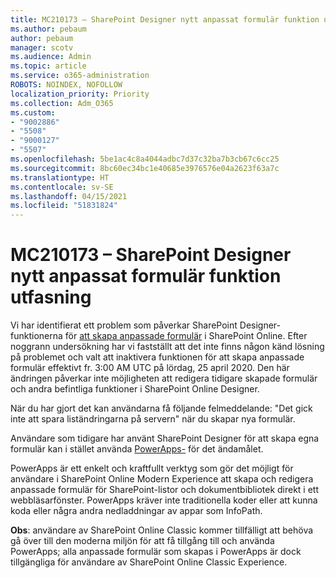 ```yaml
---
title: MC210173 – SharePoint Designer nytt anpassat formulär funktion utfasning
ms.author: pebaum
author: pebaum
manager: scotv
ms.audience: Admin
ms.topic: article
ms.service: o365-administration
ROBOTS: NOINDEX, NOFOLLOW
localization_priority: Priority
ms.collection: Adm_O365
ms.custom:
- "9002886"
- "5508"
- "9000127"
- "5507"
ms.openlocfilehash: 5be1ac4c8a4044adbc7d37c32ba7b3cb67c6cc25
ms.sourcegitcommit: 8bc60ec34bc1e40685e3976576e04a2623f63a7c
ms.translationtype: HT
ms.contentlocale: sv-SE
ms.lasthandoff: 04/15/2021
ms.locfileid: "51831824"
---
```

# <a name="mc210173---sharepoint-designer-new-custom-form-feature-deprecation"></a>MC210173 – SharePoint Designer nytt anpassat formulär funktion utfasning

Vi har identifierat ett problem som påverkar SharePoint Designer-funktionerna för [att skapa anpassade formulär](https://support.microsoft.com/en-us/office/create-a-custom-list-form-using-sharepoint-designer-917d8fdb-ee00-4441-adb3-a94612d1d105?ui=en-us&rs=en-us&ad=us#bm2) i SharePoint Online. Efter noggrann undersökning har vi fastställt att det inte finns någon känd lösning på problemet och valt att inaktivera funktionen för att skapa anpassade formulär effektivt fr. 3:00 AM UTC på lördag, 25 april 2020. Den här ändringen påverkar inte möjligheten att redigera tidigare skapade formulär och andra befintliga funktioner i SharePoint Online Designer.

När du har gjort det kan användarna få följande felmeddelande: "Det gick inte att spara liständringarna på servern" när du skapar nya formulär.

Användare som tidigare har använt SharePoint Designer för att skapa egna formulär kan i stället använda [PowerApps-](https://docs.microsoft.com/powerapps/maker/canvas-apps/customize-list-form) för det ändamålet.

PowerApps är ett enkelt och kraftfullt verktyg som gör det möjligt för användare i SharePoint Online Modern Experience att skapa och redigera anpassade formulär för SharePoint-listor och dokumentbibliotek direkt i ett webbläsarfönster. PowerApps kräver inte traditionella koder eller att kunna koda eller några andra nedladdningar av appar som InfoPath.

**Obs**: användare av SharePoint Online Classic kommer tillfälligt att behöva gå över till den moderna miljön för att få tillgång till och använda PowerApps; alla anpassade formulär som skapas i PowerApps är dock tillgängliga för användare av SharePoint Online Classic Experience.
